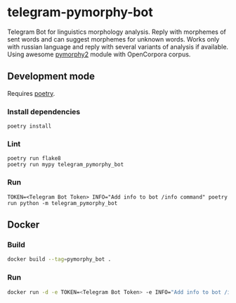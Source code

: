 # telegram-pymorphy-bot

Telegram Bot for linguistics morphology analysis. Reply with morphemes of
sent words and can suggest morphemes for unknown words. Works only with
russian language and reply with several variants of analysis if available. 
Using awesome [pymorphy2](https://github.com/kmike/pymorphy2) module 
with OpenCorpora corpus.

## Development mode

Requires [poetry]().

### Install dependencies

```shell
poetry install
```

### Lint

```shell
poetry run flake8
poetry run mypy telegram_pymorphy_bot
```

### Run

```shell
TOKEN=<Telegram Bot Token> INFO="Add info to bot /info command" poetry run python -m telegram_pymorphy_bot
```

## Docker

### Build

```bash
docker build --tag=pymorphy_bot .
```

### Run

```bash
docker run -d -e TOKEN=<Telegram Bot Token> -e INFO="Add info to bot /info command" pymorphy_bot
```
